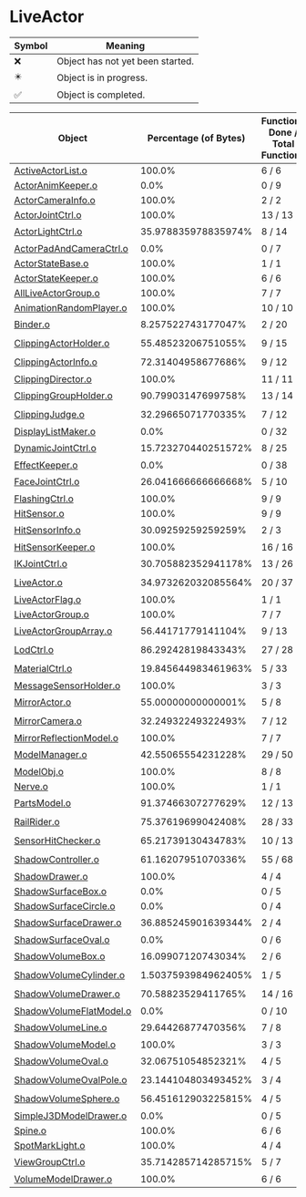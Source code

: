 # LiveActor
| Symbol | Meaning 
| ------------- | ------------- 
| :x: | Object has not yet been started. 
| :eight_pointed_black_star: | Object is in progress. 
| :white_check_mark: | Object is completed. 


| Object | Percentage (of Bytes) | Functions Done / Total Functions | Percentage (Functions) | Status 
| ------------- | ------------- | ------------- | ------------- | ------------- 
| [ActiveActorList.o](https://github.com/shibbo/Petari/blob/master/docs/lib/LiveActor/ActiveActorList.md) | 100.0% | 6 / 6 | 100.0% | :white_check_mark: 
| [ActorAnimKeeper.o](https://github.com/shibbo/Petari/blob/master/docs/lib/LiveActor/ActorAnimKeeper.md) | 0.0% | 0 / 9 | 0.0% | :x: 
| [ActorCameraInfo.o](https://github.com/shibbo/Petari/blob/master/docs/lib/LiveActor/ActorCameraInfo.md) | 100.0% | 2 / 2 | 100.0% | :white_check_mark: 
| [ActorJointCtrl.o](https://github.com/shibbo/Petari/blob/master/docs/lib/LiveActor/ActorJointCtrl.md) | 100.0% | 13 / 13 | 100.0% | :white_check_mark: 
| [ActorLightCtrl.o](https://github.com/shibbo/Petari/blob/master/docs/lib/LiveActor/ActorLightCtrl.md) | 35.978835978835974% | 8 / 14 | 57.14285714285714% | :eight_pointed_black_star: 
| [ActorPadAndCameraCtrl.o](https://github.com/shibbo/Petari/blob/master/docs/lib/LiveActor/ActorPadAndCameraCtrl.md) | 0.0% | 0 / 7 | 0.0% | :x: 
| [ActorStateBase.o](https://github.com/shibbo/Petari/blob/master/docs/lib/LiveActor/ActorStateBase.md) | 100.0% | 1 / 1 | 100.0% | :white_check_mark: 
| [ActorStateKeeper.o](https://github.com/shibbo/Petari/blob/master/docs/lib/LiveActor/ActorStateKeeper.md) | 100.0% | 6 / 6 | 100.0% | :white_check_mark: 
| [AllLiveActorGroup.o](https://github.com/shibbo/Petari/blob/master/docs/lib/LiveActor/AllLiveActorGroup.md) | 100.0% | 7 / 7 | 100.0% | :white_check_mark: 
| [AnimationRandomPlayer.o](https://github.com/shibbo/Petari/blob/master/docs/lib/LiveActor/AnimationRandomPlayer.md) | 100.0% | 10 / 10 | 100.0% | :white_check_mark: 
| [Binder.o](https://github.com/shibbo/Petari/blob/master/docs/lib/LiveActor/Binder.md) | 8.257522743177047% | 2 / 20 | 10.0% | :eight_pointed_black_star: 
| [ClippingActorHolder.o](https://github.com/shibbo/Petari/blob/master/docs/lib/LiveActor/ClippingActorHolder.md) | 55.48523206751055% | 9 / 15 | 60.0% | :eight_pointed_black_star: 
| [ClippingActorInfo.o](https://github.com/shibbo/Petari/blob/master/docs/lib/LiveActor/ClippingActorInfo.md) | 72.31404958677686% | 9 / 12 | 75.0% | :eight_pointed_black_star: 
| [ClippingDirector.o](https://github.com/shibbo/Petari/blob/master/docs/lib/LiveActor/ClippingDirector.md) | 100.0% | 11 / 11 | 100.0% | :white_check_mark: 
| [ClippingGroupHolder.o](https://github.com/shibbo/Petari/blob/master/docs/lib/LiveActor/ClippingGroupHolder.md) | 90.79903147699758% | 13 / 14 | 92.85714285714286% | :eight_pointed_black_star: 
| [ClippingJudge.o](https://github.com/shibbo/Petari/blob/master/docs/lib/LiveActor/ClippingJudge.md) | 32.29665071770335% | 7 / 12 | 58.333333333333336% | :eight_pointed_black_star: 
| [DisplayListMaker.o](https://github.com/shibbo/Petari/blob/master/docs/lib/LiveActor/DisplayListMaker.md) | 0.0% | 0 / 32 | 0.0% | :x: 
| [DynamicJointCtrl.o](https://github.com/shibbo/Petari/blob/master/docs/lib/LiveActor/DynamicJointCtrl.md) | 15.723270440251572% | 8 / 25 | 32.0% | :eight_pointed_black_star: 
| [EffectKeeper.o](https://github.com/shibbo/Petari/blob/master/docs/lib/LiveActor/EffectKeeper.md) | 0.0% | 0 / 38 | 0.0% | :x: 
| [FaceJointCtrl.o](https://github.com/shibbo/Petari/blob/master/docs/lib/LiveActor/FaceJointCtrl.md) | 26.041666666666668% | 5 / 10 | 50.0% | :eight_pointed_black_star: 
| [FlashingCtrl.o](https://github.com/shibbo/Petari/blob/master/docs/lib/LiveActor/FlashingCtrl.md) | 100.0% | 9 / 9 | 100.0% | :white_check_mark: 
| [HitSensor.o](https://github.com/shibbo/Petari/blob/master/docs/lib/LiveActor/HitSensor.md) | 100.0% | 9 / 9 | 100.0% | :white_check_mark: 
| [HitSensorInfo.o](https://github.com/shibbo/Petari/blob/master/docs/lib/LiveActor/HitSensorInfo.md) | 30.09259259259259% | 2 / 3 | 66.66666666666666% | :eight_pointed_black_star: 
| [HitSensorKeeper.o](https://github.com/shibbo/Petari/blob/master/docs/lib/LiveActor/HitSensorKeeper.md) | 100.0% | 16 / 16 | 100.0% | :white_check_mark: 
| [IKJointCtrl.o](https://github.com/shibbo/Petari/blob/master/docs/lib/LiveActor/IKJointCtrl.md) | 30.705882352941178% | 13 / 26 | 50.0% | :eight_pointed_black_star: 
| [LiveActor.o](https://github.com/shibbo/Petari/blob/master/docs/lib/LiveActor/LiveActor.md) | 34.973262032085564% | 20 / 37 | 54.054054054054056% | :eight_pointed_black_star: 
| [LiveActorFlag.o](https://github.com/shibbo/Petari/blob/master/docs/lib/LiveActor/LiveActorFlag.md) | 100.0% | 1 / 1 | 100.0% | :white_check_mark: 
| [LiveActorGroup.o](https://github.com/shibbo/Petari/blob/master/docs/lib/LiveActor/LiveActorGroup.md) | 100.0% | 7 / 7 | 100.0% | :white_check_mark: 
| [LiveActorGroupArray.o](https://github.com/shibbo/Petari/blob/master/docs/lib/LiveActor/LiveActorGroupArray.md) | 56.44171779141104% | 9 / 13 | 69.23076923076923% | :eight_pointed_black_star: 
| [LodCtrl.o](https://github.com/shibbo/Petari/blob/master/docs/lib/LiveActor/LodCtrl.md) | 86.29242819843343% | 27 / 28 | 96.42857142857143% | :eight_pointed_black_star: 
| [MaterialCtrl.o](https://github.com/shibbo/Petari/blob/master/docs/lib/LiveActor/MaterialCtrl.md) | 19.845644983461963% | 5 / 33 | 15.151515151515152% | :eight_pointed_black_star: 
| [MessageSensorHolder.o](https://github.com/shibbo/Petari/blob/master/docs/lib/LiveActor/MessageSensorHolder.md) | 100.0% | 3 / 3 | 100.0% | :white_check_mark: 
| [MirrorActor.o](https://github.com/shibbo/Petari/blob/master/docs/lib/LiveActor/MirrorActor.md) | 55.00000000000001% | 5 / 8 | 62.5% | :eight_pointed_black_star: 
| [MirrorCamera.o](https://github.com/shibbo/Petari/blob/master/docs/lib/LiveActor/MirrorCamera.md) | 32.24932249322493% | 7 / 12 | 58.333333333333336% | :eight_pointed_black_star: 
| [MirrorReflectionModel.o](https://github.com/shibbo/Petari/blob/master/docs/lib/LiveActor/MirrorReflectionModel.md) | 100.0% | 7 / 7 | 100.0% | :white_check_mark: 
| [ModelManager.o](https://github.com/shibbo/Petari/blob/master/docs/lib/LiveActor/ModelManager.md) | 42.55065554231228% | 29 / 50 | 57.99999999999999% | :eight_pointed_black_star: 
| [ModelObj.o](https://github.com/shibbo/Petari/blob/master/docs/lib/LiveActor/ModelObj.md) | 100.0% | 8 / 8 | 100.0% | :white_check_mark: 
| [Nerve.o](https://github.com/shibbo/Petari/blob/master/docs/lib/LiveActor/Nerve.md) | 100.0% | 1 / 1 | 100.0% | :white_check_mark: 
| [PartsModel.o](https://github.com/shibbo/Petari/blob/master/docs/lib/LiveActor/PartsModel.md) | 91.37466307277629% | 12 / 13 | 92.3076923076923% | :eight_pointed_black_star: 
| [RailRider.o](https://github.com/shibbo/Petari/blob/master/docs/lib/LiveActor/RailRider.md) | 75.37619699042408% | 28 / 33 | 84.84848484848484% | :eight_pointed_black_star: 
| [SensorHitChecker.o](https://github.com/shibbo/Petari/blob/master/docs/lib/LiveActor/SensorHitChecker.md) | 65.21739130434783% | 10 / 13 | 76.92307692307693% | :eight_pointed_black_star: 
| [ShadowController.o](https://github.com/shibbo/Petari/blob/master/docs/lib/LiveActor/ShadowController.md) | 61.16207951070336% | 55 / 68 | 80.88235294117648% | :eight_pointed_black_star: 
| [ShadowDrawer.o](https://github.com/shibbo/Petari/blob/master/docs/lib/LiveActor/ShadowDrawer.md) | 100.0% | 4 / 4 | 100.0% | :white_check_mark: 
| [ShadowSurfaceBox.o](https://github.com/shibbo/Petari/blob/master/docs/lib/LiveActor/ShadowSurfaceBox.md) | 0.0% | 0 / 5 | 0.0% | :x: 
| [ShadowSurfaceCircle.o](https://github.com/shibbo/Petari/blob/master/docs/lib/LiveActor/ShadowSurfaceCircle.md) | 0.0% | 0 / 4 | 0.0% | :x: 
| [ShadowSurfaceDrawer.o](https://github.com/shibbo/Petari/blob/master/docs/lib/LiveActor/ShadowSurfaceDrawer.md) | 36.885245901639344% | 2 / 4 | 50.0% | :eight_pointed_black_star: 
| [ShadowSurfaceOval.o](https://github.com/shibbo/Petari/blob/master/docs/lib/LiveActor/ShadowSurfaceOval.md) | 0.0% | 0 / 6 | 0.0% | :x: 
| [ShadowVolumeBox.o](https://github.com/shibbo/Petari/blob/master/docs/lib/LiveActor/ShadowVolumeBox.md) | 16.09907120743034% | 2 / 6 | 33.33333333333333% | :eight_pointed_black_star: 
| [ShadowVolumeCylinder.o](https://github.com/shibbo/Petari/blob/master/docs/lib/LiveActor/ShadowVolumeCylinder.md) | 1.5037593984962405% | 1 / 5 | 20.0% | :eight_pointed_black_star: 
| [ShadowVolumeDrawer.o](https://github.com/shibbo/Petari/blob/master/docs/lib/LiveActor/ShadowVolumeDrawer.md) | 70.58823529411765% | 14 / 16 | 87.5% | :eight_pointed_black_star: 
| [ShadowVolumeFlatModel.o](https://github.com/shibbo/Petari/blob/master/docs/lib/LiveActor/ShadowVolumeFlatModel.md) | 0.0% | 0 / 10 | 0.0% | :x: 
| [ShadowVolumeLine.o](https://github.com/shibbo/Petari/blob/master/docs/lib/LiveActor/ShadowVolumeLine.md) | 29.64426877470356% | 7 / 8 | 87.5% | :eight_pointed_black_star: 
| [ShadowVolumeModel.o](https://github.com/shibbo/Petari/blob/master/docs/lib/LiveActor/ShadowVolumeModel.md) | 100.0% | 3 / 3 | 100.0% | :white_check_mark: 
| [ShadowVolumeOval.o](https://github.com/shibbo/Petari/blob/master/docs/lib/LiveActor/ShadowVolumeOval.md) | 32.06751054852321% | 4 / 5 | 80.0% | :eight_pointed_black_star: 
| [ShadowVolumeOvalPole.o](https://github.com/shibbo/Petari/blob/master/docs/lib/LiveActor/ShadowVolumeOvalPole.md) | 23.144104803493452% | 3 / 4 | 75.0% | :eight_pointed_black_star: 
| [ShadowVolumeSphere.o](https://github.com/shibbo/Petari/blob/master/docs/lib/LiveActor/ShadowVolumeSphere.md) | 56.451612903225815% | 4 / 5 | 80.0% | :eight_pointed_black_star: 
| [SimpleJ3DModelDrawer.o](https://github.com/shibbo/Petari/blob/master/docs/lib/LiveActor/SimpleJ3DModelDrawer.md) | 0.0% | 0 / 5 | 0.0% | :x: 
| [Spine.o](https://github.com/shibbo/Petari/blob/master/docs/lib/LiveActor/Spine.md) | 100.0% | 6 / 6 | 100.0% | :white_check_mark: 
| [SpotMarkLight.o](https://github.com/shibbo/Petari/blob/master/docs/lib/LiveActor/SpotMarkLight.md) | 100.0% | 4 / 4 | 100.0% | :white_check_mark: 
| [ViewGroupCtrl.o](https://github.com/shibbo/Petari/blob/master/docs/lib/LiveActor/ViewGroupCtrl.md) | 35.714285714285715% | 5 / 7 | 71.42857142857143% | :eight_pointed_black_star: 
| [VolumeModelDrawer.o](https://github.com/shibbo/Petari/blob/master/docs/lib/LiveActor/VolumeModelDrawer.md) | 100.0% | 6 / 6 | 100.0% | :white_check_mark: 

